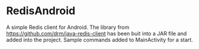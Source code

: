 # RedisAndroid
A simple Redis client for Android. The library from https://github.com/drm/java-redis-client has been buit into a JAR file and added into the project. Sample commands added to MainActivity for a start.
